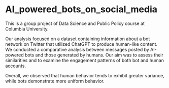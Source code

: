 # AI_powered_bots_on_social_media
This is a group project of Data Science and Public Policy course at Columbia University.

Our analysis focused on a dataset containing information about a bot network on Twitter that utilized ChatGPT to produce human-like content. We conducted a comparative analysis between messages posted by AI-powered bots and those generated by humans. Our aim was to assess their similarities and to examine the engagement patterns of both bot and human accounts.

Overall, we observed that human behavior tends to exhibit greater variance, while bots demonstrate more uniform behavior.
